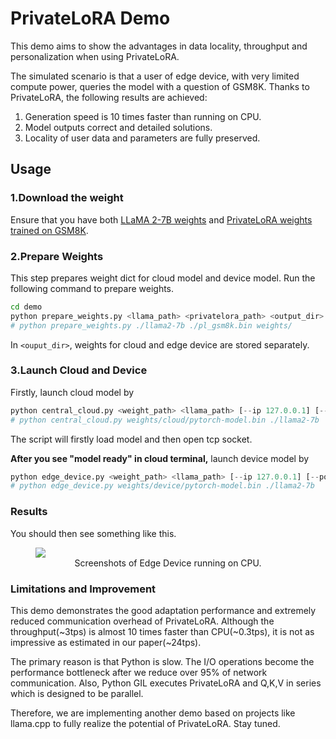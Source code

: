 # PrivateLoRA Demo

This demo aims to show the advantages in data locality, throughput and personalization when using PrivateLoRA.

The simulated scenario is that
a user of edge device, with very limited compute power, queries the model with a question of GSM8K. 
Thanks to PrivateLoRA, the following results are achieved:

1. Generation speed is 10 times faster than running on CPU.
2. Model outputs correct and detailed solutions.
3. Locality of user data and parameters are fully preserved.


## Usage

### 1.Download the weight

Ensure that you have both [LLaMA 2-7B weights](https://huggingface.co/meta-llama/Llama-2-7b) and [PrivateLoRA weights trained on GSM8K](https://huggingface.co/wanglamao/PrivateLoRA_GSM8K).

### 2.Prepare Weights
This step prepares weight dict for cloud model and device model.
Run the following command to prepare weights.
```bash
cd demo
python prepare_weights.py <llama_path> <privatelora_path> <output_dir>
# python prepare_weights.py ./llama2-7b ./pl_gsm8k.bin weights/
```

In `<ouput_dir>`, weights for cloud and edge device are stored separately.

### 3.Launch Cloud and Device
Firstly, launch cloud model by
```python
python central_cloud.py <weight_path> <llama_path> [--ip 127.0.0.1] [--port 12345] [--debug False] 
# python central_cloud.py weights/cloud/pytorch-model.bin ./llama2-7b 
```
The script will firstly load model and then open tcp socket.

**After you see "model ready" in cloud terminal,** launch device model by

```python
python edge_device.py <weight_path> <llama_path> [--ip 127.0.0.1] [--port 12345] [--debug False] 
# python edge_device.py weights/device/pytorch-model.bin ./llama2-7b 
```

### Results

You should then see something like this.
<figure>
<img src="../doc/blog/demo_gen.gif" >
<figcaption style="text-align: center;">Screenshots of Edge Device running on CPU.</figcaption>
</figure>



### Limitations and Improvement

This demo demonstrates the good adaptation performance and extremely reduced communication overhead of PrivateLoRA.
Although the throughput(~3tps) is almost 10 times faster than CPU(~0.3tps), it is not as impressive as estimated in our paper(~24tps). 

The primary reason is that Python is slow.
The I/O operations become the performance bottleneck after we reduce over 95% of network communication.
Also, Python GIL executes PrivateLoRA and Q,K,V in series which is designed to be parallel. 

Therefore, we are implementing another demo based on projects like llama.cpp to fully realize the potential of PrivateLoRA. Stay tuned.